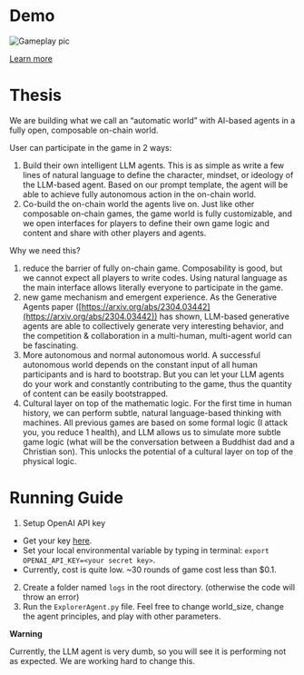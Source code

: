 
# Demo

![Gameplay pic](https://storage.googleapis.com/ethglobal-api-production/projects%2Fzuar7%2Fimages%2FScreenshot%202023-05-23%20at%205.39.18%20AM.png)

[Learn more](https://www.ethglobal.com/showcase/agent-arena-the-colosseum-zuar7)





# Thesis

We are building what we call an “automatic world” with AI-based agents in a fully open, composable on-chain world.

User can participate in the game in 2 ways:

1. Build their own intelligent LLM agents. This is as simple as write a few lines of natural language to define the character, mindset, or ideology of the LLM-based agent. Based on our prompt template, the agent will be able to achieve fully autonomous action in the on-chain world.
2. Co-build the on-chain world the agents live on. Just like other composable on-chain games, the game world is fully customizable, and we open interfaces for players to define their own game logic and content and share with other players and agents.

Why we need this?

1. reduce the barrier of fully on-chain game. Composability is good, but we cannot expect all players to write codes. Using natural language as the main interface allows literally everyone to participate in the game.
2. new game mechanism and emergent experience. As the Generative Agents paper ([https://arxiv.org/abs/2304.03442](https://arxiv.org/abs/2304.03442)) has shown, LLM-based generative agents are able to collectively generate very interesting behavior, and the competition & collaboration in a multi-human, multi-agent world can be fascinating.
3. More autonomous and normal autonomous world. A successful autonomous world depends on the constant input of all human participants and is hard to bootstrap. But you can let your LLM agents do your work and constantly contributing to the game, thus the quantity of content can be easily bootstrapped.
4. Cultural layer on top of the mathematic logic. For the first time in human history, we can perform subtle, natural language-based thinking with machines. All previous games are based on some formal logic (I attack you, you reduce 1 health), and LLM allows us to simulate more subtle game logic (what will be the conversation between a Buddhist dad and a Christian son). This unlocks the potential of a cultural layer on top of the physical logic.

# Running Guide

1. Setup OpenAI API key

- Get your key [here](https://platform.openai.com/account/api-keys).
- Set your local environmental variable by typing in terminal: `export OPENAI_API_KEY=<your secret key>`.
- Currently, cost is quite low. ~30 rounds of game cost less than $0.1.

2. Create a folder named `logs` in the root directory. (otherwise the code will throw an error)
3. Run the `ExplorerAgent.py` file. Feel free to change world_size, change the agent principles, and play with other parameters.

**Warning**

Currently, the LLM agent is very dumb, so you will see it is performing not as expected. We are working hard to change this.

